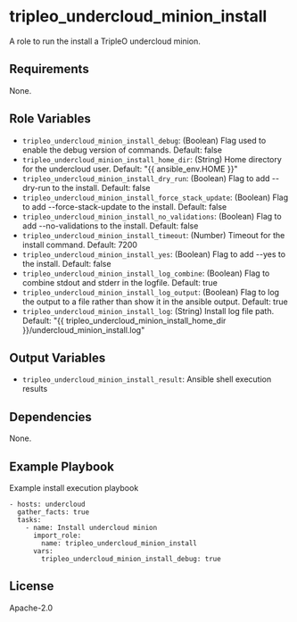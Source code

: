 tripleo_undercloud_minion_install
==========================

A role to run the install a TripleO undercloud minion.

Requirements
------------

None.

Role Variables
--------------


* `tripleo_undercloud_minion_install_debug`: (Boolean) Flag used to enable the debug version of commands. Default: false
* `tripleo_undercloud_minion_install_home_dir`: (String) Home directory for the undercloud user. Default: "{{ ansible_env.HOME }}"
* `tripleo_undercloud_minion_install_dry_run`: (Boolean) Flag to add --dry-run to the install. Default: false
* `tripleo_undercloud_minion_install_force_stack_update`: (Boolean) Flag to add --force-stack-update to the install. Default: false
* `tripleo_undercloud_minion_install_no_validations`: (Boolean) Flag to add --no-validations to the install. Default: false
* `tripleo_undercloud_minion_install_timeout`: (Number) Timeout for the install command. Default: 7200
* `tripleo_undercloud_minion_install_yes`: (Boolean) Flag to add --yes to the install. Default: false
* `tripleo_undercloud_minion_install_log_combine`: (Boolean) Flag to combine stdout and stderr in the logfile. Default: true
* `tripleo_undercloud_minion_install_log_output`: (Boolean) Flag to log the output to a file rather than show it in the ansible output. Default: true
* `tripleo_undercloud_minion_install_log`: (String) Install log file path. Default: "{{ tripleo_undercloud_minion_install_home_dir }}/undercloud_minion_install.log"

Output Variables
----------------

* `tripleo_undercloud_minion_install_result`: Ansible shell execution results

Dependencies
------------

None.

Example Playbook
----------------

Example install execution playbook

    - hosts: undercloud
      gather_facts: true
      tasks:
        - name: Install undercloud minion
          import_role:
            name: tripleo_undercloud_minion_install
          vars:
            tripleo_undercloud_minion_install_debug: true

License
-------

Apache-2.0
